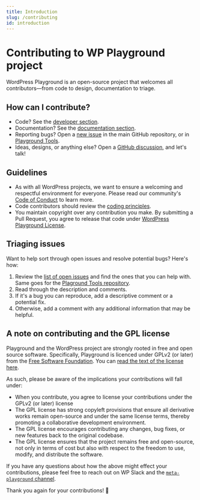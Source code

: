 ```yaml
---
title: Introduction
slug: /contributing
id: introduction
---
```


# Contributing to WP Playground project

WordPress Playground is an open-source project that welcomes all contributors—from code to design, documentation to triage.

## How can I contribute?

-   Code? See the [developer section](/contributing/code).
-   Documentation? See the [documentation section](/contributing/documentation).
-   Reporting bugs? Open a [new issue](https://github.com/WordPress/wordpress-playground/issues/new) in the main GitHub repository, or in [Playground Tools](https://github.com/WordPress/playground-tools/issues/new).
-   Ideas, designs, or anything else? Open a [GitHub discussion](https://github.com/WordPress/wordpress-playground/discussions), and let's talk!

## Guidelines

-   As with all WordPress projects, we want to ensure a welcoming and respectful environment for everyone. Please read our community's [Code of Conduct](https://make.wordpress.org/handbook/community-code-of-conduct/) to learn more.
-   Code contributors should review the [coding principles](/contributing/coding-standards).
-   You maintain copyright over any contribution you make. By submitting a Pull Request, you agree to release that code under [WordPress Playground License](https://github.com/WordPress/wordpress-playground?tab=GPL-2.0-1-ov-file#readme).

## Triaging issues

Want to help sort through open issues and resolve potential bugs? Here's how:

1. Review the [list of open issues](https://github.com/WordPress/wordpress-playground/issues?q=is%3Aopen+is%3Aissue) and find the ones that you can help with. Same goes for the [Plaground Tools repository](https://github.com/WordPress/playground-tools/issues?q=is%3Aopen+is%3Aissue).
2. Read through the description and comments.
3. If it's a bug you can reproduce, add a descriptive comment or a potential fix.
4. Otherwise, add a comment with any additional information that may be helpful.

## A note on contributing and the GPL license

Playground and the WordPress project are strongly rooted in free and open source software. Specifically, Playground is licenced under GPLv2 (or later) from the [Free Software Foundation](https://www.fsf.org/). You can [read the text of the license here](https://github.com/WordPress/wordpress-playground/blob/trunk/LICENSE).

As such, please be aware of the implications your contributions will fall under:

-   When you contribute, you agree to license your contributions under the GPLv2 (or later) license
-   The GPL license has strong copyleft provisions that ensure all derivative works remain open-source and under the same license terms, thereby promoting a collaborative development environment.
-   The GPL license encourages contributing any changes, bug fixes, or new features back to the original codebase.
-   The GPL license ensures that the project remains free and open-source, not only in terms of cost but also with respect to the freedom to use, modify, and distribute the software.

If you have any questions about how the above might effect your contributions, please feel free to reach out on WP Slack and the [`meta-playground` channel](https://wordpress.slack.com/archives/C04EWKGDJ0K).

Thank you again for your contributions! 🎉
